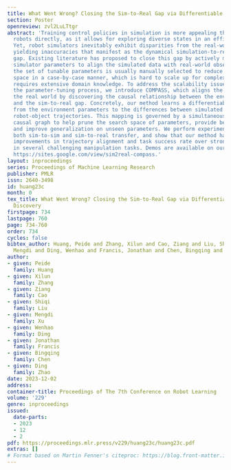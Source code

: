 ```yaml
---
title: What Went Wrong? Closing the Sim-to-Real Gap via Differentiable Causal Discovery
section: Poster
openreview: zvl2LuLTtgr
abstract: 'Training control policies in simulation is more appealing than on real
  robots directly, as it allows for exploring diverse states in an efficient manner.
  Yet, robot simulators inevitably exhibit disparities from the real-world \rebut{dynamics},
  yielding inaccuracies that manifest as the dynamical simulation-to-reality (sim-to-real)
  gap. Existing literature has proposed to close this gap by actively modifying specific
  simulator parameters to align the simulated data with real-world observations. However,
  the set of tunable parameters is usually manually selected to reduce the search
  space in a case-by-case manner, which is hard to scale up for complex systems and
  requires extensive domain knowledge. To address the scalability issue and automate
  the parameter-tuning process, we introduce COMPASS, which aligns the simulator with
  the real world by discovering the causal relationship between the environment parameters
  and the sim-to-real gap. Concretely, our method learns a differentiable mapping
  from the environment parameters to the differences between simulated and real-world
  robot-object trajectories. This mapping is governed by a simultaneously learned
  causal graph to help prune the search space of parameters, provide better interpretability,
  and improve generalization on unseen parameters. We perform experiments to achieve
  both sim-to-sim and sim-to-real transfer, and show that our method has significant
  improvements in trajectory alignment and task success rate over strong baselines
  in several challenging manipulation tasks. Demos are available on our project website:
  https://sites.google.com/view/sim2real-compass.'
layout: inproceedings
series: Proceedings of Machine Learning Research
publisher: PMLR
issn: 2640-3498
id: huang23c
month: 0
tex_title: What Went Wrong? Closing the Sim-to-Real Gap via Differentiable Causal
  Discovery
firstpage: 734
lastpage: 760
page: 734-760
order: 734
cycles: false
bibtex_author: Huang, Peide and Zhang, Xilun and Cao, Ziang and Liu, Shiqi and Xu,
  Mengdi and Ding, Wenhao and Francis, Jonathan and Chen, Bingqing and Zhao, Ding
author:
- given: Peide
  family: Huang
- given: Xilun
  family: Zhang
- given: Ziang
  family: Cao
- given: Shiqi
  family: Liu
- given: Mengdi
  family: Xu
- given: Wenhao
  family: Ding
- given: Jonathan
  family: Francis
- given: Bingqing
  family: Chen
- given: Ding
  family: Zhao
date: 2023-12-02
address:
container-title: Proceedings of The 7th Conference on Robot Learning
volume: '229'
genre: inproceedings
issued:
  date-parts:
  - 2023
  - 12
  - 2
pdf: https://proceedings.mlr.press/v229/huang23c/huang23c.pdf
extras: []
# Format based on Martin Fenner's citeproc: https://blog.front-matter.io/posts/citeproc-yaml-for-bibliographies/
---
```

